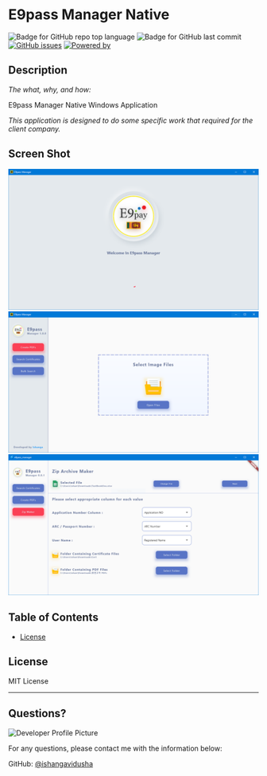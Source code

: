# E9pass Manager Native

  ![Badge for GitHub repo top language](https://img.shields.io/github/languages/top/ishangavidusha/E9pass-Manager-Native?style=flat&logo=appveyor) ![Badge for GitHub last commit](https://img.shields.io/github/last-commit/ishangavidusha/E9pass-Manager-Native?style=flat&logo=appveyor) [![GitHub issues](https://img.shields.io/github/issues/ishangavidusha/E9pass-Manager-Native)](https://github.com/ishangavidusha/E9pass-Manager-Native/issues) [![Powered by](https://img.shields.io/badge/Flutter-Windows-blue?style=flat&logo=flutter)](https://flutter.dev/) 
  
  ## Description 
  
  *The what, why, and how:* 
  
  E9pass Manager Native Windows Application

  *This application is designed to do some specific work that required for the client company.*

  ## Screen Shot

  ![](screen_shots/loading.PNG)
  ![](screen_shots/main.PNG)
  ![](screen_shots/zipView.PNG)

  ## Table of Contents
  * [License](#license)
  
  ## License
  
  MIT License
  
  ---
  
  ## Questions?
  
  ![Developer Profile Picture](https://avatars1.githubusercontent.com/u/23151210?v=4) 
  
  For any questions, please contact me with the information below:
 
  GitHub: [@ishangavidusha](https://api.github.com/users/ishangavidusha)
  
